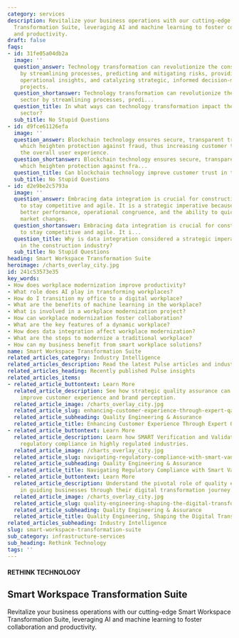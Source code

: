 ```yaml
---
category: services
description: Revitalize your business operations with our cutting-edge Smart Workspace
  Transformation Suite, leveraging AI and machine learning to foster collaboration
  and productivity.
draft: false
faqs:
- id: 31fe05a04db2a
  image: ''
  question_answer: Technology transformation can revolutionize the construction sector
    by streamlining processes, predicting and mitigating risks, providing data-driven
    operational insights, and catalyzing strategic, informed decision-making across
    projects.
  question_shortanswer: Technology transformation can revolutionize the construction
    sector by streamlining processes, predi...
  question_title: In what ways can technology transformation impact the construction
    sector?
  sub_title: No Stupid Questions
- id: d9fce61126efa
  image: ''
  question_answer: Blockchain technology ensures secure, transparent transactions
    which heighten protection against fraud, thus increasing customer trust and improving
    the overall user experience.
  question_shortanswer: Blockchain technology ensures secure, transparent transactions
    which heighten protection against fra...
  question_title: Can blockchain technology improve customer trust in the travel sector?
  sub_title: No Stupid Questions
- id: d2e9be2c5793a
  image: ''
  question_answer: Embracing data integration is crucial for construction companies
    to stay competitive and agile. It is a strategic imperative because it leads to
    better performance, operational congruence, and the ability to quickly adapt to
    market changes.
  question_shortanswer: Embracing data integration is crucial for construction companies
    to stay competitive and agile. It i...
  question_title: Why is data integration considered a strategic imperative for companies
    in the construction industry?
  sub_title: No Stupid Questions
heading: Smart Workspace Transformation Suite
heroimage: /charts_overlay_city.jpg
id: 241c53573e35
key_words:
- How does workplace modernization improve productivity?
- What role does AI play in transforming workplaces?
- How do I transition my office to a digital workplace?
- What are the benefits of machine learning in the workplace?
- What is involved in a workplace modernization project?
- How can workplace modernization foster collaboration?
- What are the key features of a dynamic workplace?
- How does data integration affect workplace modernization?
- What are the steps to modernize a traditional workplace?
- How can my business benefit from smart workplace solutions?
name: Smart Workspace Transformation Suite
related_articles_category: Industry Intelligence
related_articles_description: Read the latest Pulse articles and industry insights.
related_articles_heading: Recently published Pulse insights
related_articles_items:
- related_article_buttontext: Learn More
  related_article_description: See how strategic quality assurance can significantly
    improve customer experience and brand perception.
  related_article_image: /charts_overlay_city.jpg
  related_article_slug: enhancing-customer-experience-through-expert-qa
  related_article_subheading: Quality Engineering & Assurance
  related_article_title: Enhancing Customer Experience Through Expert QA
- related_article_buttontext: Learn More
  related_article_description: Learn how SMART Verification and Validation streamline
    regulatory compliance in highly regulated industries.
  related_article_image: /charts_overlay_city.jpg
  related_article_slug: navigating-regulatory-compliance-with-smart-vandv
  related_article_subheading: Quality Engineering & Assurance
  related_article_title: Navigating Regulatory Compliance with Smart VandV
- related_article_buttontext: Learn More
  related_article_description: Understand the pivotal role of quality engineering
    in guiding businesses through their digital transformation journey.
  related_article_image: /charts_overlay_city.jpg
  related_article_slug: quality-engineering-shaping-the-digital-transformation
  related_article_subheading: Quality Engineering & Assurance
  related_article_title: Quality Engineering, Shaping the Digital Transformation
related_articles_subheading: Industry Intelligence
slug: smart-workspace-transformation-suite
sub_category: infrastructure-services
sub_heading: Rethink Technology
tags: ''
---
```


#### RETHINK TECHNOLOGY
## Smart Workspace Transformation Suite
Revitalize your business operations with our cutting-edge Smart Workspace Transformation Suite, leveraging AI and machine learning to foster collaboration and productivity.